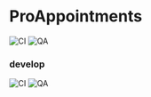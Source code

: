# ProAppointments

![CI](https://github.com/pMononoke/pro-appointments/workflows/CI/badge.svg?branch=master)
![QA](https://github.com/pMononoke/pro-appointments/workflows/QA/badge.svg?branch=master)

### develop
![CI](https://github.com/pMononoke/pro-appointments/workflows/CI/badge.svg?branch=develop)
![QA](https://github.com/pMononoke/pro-appointments/workflows/QA/badge.svg?branch=develop)
